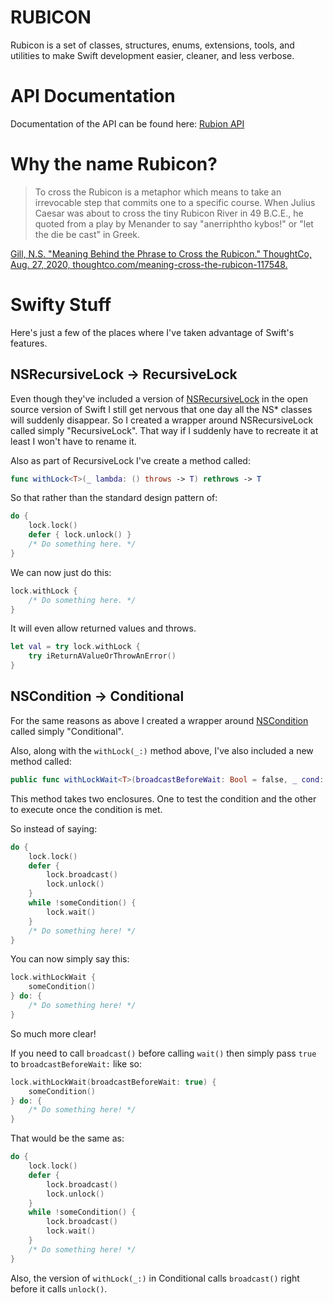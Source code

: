 # RUBICON
Rubicon is a set of classes, structures, enums, extensions, tools, and utilities to make
Swift development easier, cleaner, and less verbose.

# API Documentation
Documentation of the API can be found here: [Rubion API](http://galenrhodes.com/Rubicon/)

# Why the name Rubicon?
> To cross the Rubicon is a metaphor which means to take an irrevocable step that commits one to a specific course. When Julius Caesar was about to cross the tiny Rubicon River in 49 B.C.E., he quoted from a play by Menander to say "anerriphtho kybos!" or "let the die be cast" in Greek.

[Gill, N.S. "Meaning Behind the Phrase to Cross the Rubicon." ThoughtCo, Aug. 27, 2020, thoughtco.com/meaning-cross-the-rubicon-117548.](https://www.thoughtco.com/meaning-cross-the-rubicon-117548)

# Swifty Stuff
Here's just a few of the places where I've taken advantage of Swift's features.

## NSRecursiveLock -> RecursiveLock
Even though they've included a version of [NSRecursiveLock](https://developer.apple.com/documentation/foundation/nsrecursivelock) in the open source version of Swift I still get nervous that one day all the NS* classes will suddenly disappear. So I created a wrapper around NSRecursiveLock called simply "RecursiveLock". That way if I suddenly have to recreate it at least I won't have to rename it.

Also as part of RecursiveLock I've create a method called:
```Swift
func withLock<T>(_ lambda: () throws -> T) rethrows -> T
```

So that rather than the standard design pattern of:

```Swift
do {
    lock.lock()
    defer { lock.unlock() }
    /* Do something here. */
}
```

We can now just do this:

```Swift
lock.withLock {
    /* Do something here. */
}
```

It will even allow returned values and throws.
```Swift
let val = try lock.withLock {
    try iReturnAValueOrThrowAnError()
}
```

## NSCondition -> Conditional
For the same reasons as above I created a wrapper around [NSCondition](https://developer.apple.com/documentation/foundation/nscondition) called simply "Conditional".

Also, along with the `withLock(_:)` method above, I've also included a new method called:
```Swift
public func withLockWait<T>(broadcastBeforeWait: Bool = false, _ cond: () -> Bool, do block: () throws -> T) rethrows -> T
```

This method takes two enclosures. One to test the condition and the other to execute once the condition is met.

So instead of saying:
```Swift
do {
    lock.lock()
    defer {
        lock.broadcast()
        lock.unlock()
    }
    while !someCondition() {
        lock.wait()
    }
    /* Do something here! */
}
```

You can now simply say this:
```Swift
lock.withLockWait {
    someCondition()
} do: {
    /* Do something here! */
}
```

So much more clear!

If you need to call `broadcast()` before calling `wait()` then simply pass `true` to `broadcastBeforeWait:` like so:

```Swift
lock.withLockWait(broadcastBeforeWait: true) {
    someCondition()
} do: {
    /* Do something here! */
}
```
 
That would be the same as:
```Swift
do {
    lock.lock()
    defer {
        lock.broadcast()
        lock.unlock()
    }
    while !someCondition() {
        lock.broadcast()
        lock.wait()
    }
    /* Do something here! */
}
```

Also, the version of `withLock(_:)` in Conditional calls `broadcast()` right before it calls `unlock()`.
